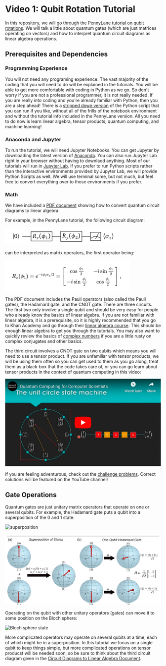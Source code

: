 # Video 1: Qubit Rotation Tutorial

In this repository, we will go through the [PennyLane tutorial on qubit rotations](https://pennylane.ai/qml/tutorial/tutorial_qubit_rotation.html). We will talk a little about quantum gates (which are just matrices operating on vectors) and how to interpret quantum circuit diagrams as linear algebra operations. 

## Prerequisites and Dependencies

### Programming Experience
You will not need any programing experience. The vast majority of the coding that you will need to do will be explained in the tutorials. You will be able to get more comfortable with coding in Python as we go. So don't worry if you are not a professional programmer, it is not really needed. If you are really into coding and you're already familiar with Python, then you are a step ahead! There is a [stripped down version](https://github.com/The-Singularity-Research/Video1-Qubit-Rotation/blob/master/qubit_rotation_tutorial1.py) of the Python script that you can run if you like, without all of the frills of the notebook environment and without the tutorial info included in the PennyLane version. All you need to do now is learn linear algebra, tensor products, quantum computing, and machine learning!

### Anaconda and Jupyter
To run the tutorial, we will need Jupyter Notebooks. You can get Jupyter by downloading the latest version of [Anaconda](https://www.anaconda.com/distribution/). You can also run Jupyter Lab right in your browser without having to downlaod anything. Most of our tutorials will run in [Jupyter Lab](https://jupyterlab.readthedocs.io/en/stable/). If you prefer to run Python scripts rather than the interactive environments provided by Jupyter Lab, we will provide Python Scripts as well. We will use terminal some, but not much, but feel free to convert everything over to those environments if you prefer. 


### Math

We have included a [PDF document](Video1_Qubit_Rotation_linear_algebra.pdf) showing how to convert quantum circuit diagrams to linear algebra. 

For example, in the PennyLane tutorial, the following circuit diagram:

![circuit_diagram_pltutorial](circuit_diagram_pltutorial.png)

can be interpreted as matrix operators, the first operator being:

![matrix_operator_pltutorial](matrix_operator_pltutorial.png)

The PDF document includes the Pauli operators (also called the Pauli gates), the Hadamard gate, and the CNOT gate. There are three circuits. The first two only involve a single qubit and should be very easy for people who already know the basics of linear algebra. If you are not familiar with linear algebra, it is a prerequisite, so it is highly recommended that you go to Khan Academy and go through their [linear algebra course](https://www.khanacademy.org/math/linear-algebra). This should be enough linear algebra to get you through the tutorials. You may also want to quickly review the basics of [complex numbers](https://en.wikipedia.org/wiki/Complex_conjugate) if you are a little rusty on complex conjugates and other basics.

The third circuit involves a CNOT gate on two qubits which means you will need to use a tensor product. If you are unfamiliar with tensor products, we will be using them often so you can get used to them as you go along, treat them as a black-box that the code takes care of, or you can go learn about tensor products in the context of quantum computing in this video:

[![Alt text](video1_video_thumbnail.png)](https://www.youtube.com/watch?v=F_Riqjdh2oM)

If you are feeling adventurous, check out the [challenge problems](Video1_Challenge_Problem.pdf). Correct solutions will be featured on the YouTube channel!


## Gate Operations

Quantum gates are just unitary matrix operators that operate on one or several qubits. For example, the Hadamard gate puts a qubit into a superposition of the 0 and 1 state:

![superposition](https://cyberdefensereview.army.mil/Portals/6/Images/morris_quantum/morris_quantum_1.png?ver=2017-03-30-192830-177)

![Hadamard](Hadamard.png)

Operating on the qubit with other unitary operators (gates) can move it to some position on the Bloch sphere:

![Bloch sphere state](https://www.researchgate.net/publication/333130675/figure/fig3/AS:759029836034048@1557978223308/The-Bloch-sphere-representation-of-a-single-quantum-bit.jpg)

More complicated operators may operate on several qubits at a time, each of which might be in a superposition. In this tutorial we focus on a single qubit to keep things simple, but more complicated operations on tensor producst will be needed soon, so be sure to think about the third circuit diagram given in the [Circuit Diagrams to Linear Algebra Document](Video1_Qubit_Rotation_linear_algebra.pdf).
